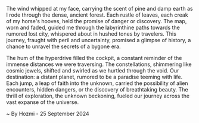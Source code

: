 
The wind whipped at my face, carrying the scent of pine and damp earth as I rode through the dense, ancient forest. Each rustle of leaves, each creak of my horse's hooves, held the promise of danger or discovery. The map, worn and faded, guided me through the labyrinthine paths towards the rumored lost city, whispered about in hushed tones by travelers. This journey, fraught with peril and uncertainty, promised a glimpse of history, a chance to unravel the secrets of a bygone era. 

The hum of the hyperdrive filled the cockpit, a constant reminder of the immense distances we were traversing. The constellations, shimmering like cosmic jewels, shifted and swirled as we hurtled through the void. Our destination: a distant planet, rumored to be a paradise teeming with life. Each jump, a leap of faith into the unknown, carried the possibility of alien encounters, hidden dangers, or the discovery of breathtaking beauty. The thrill of exploration, the unknown beckoning, fueled our journey across the vast expanse of the universe. 

~ By Hozmi - 25 September 2024
